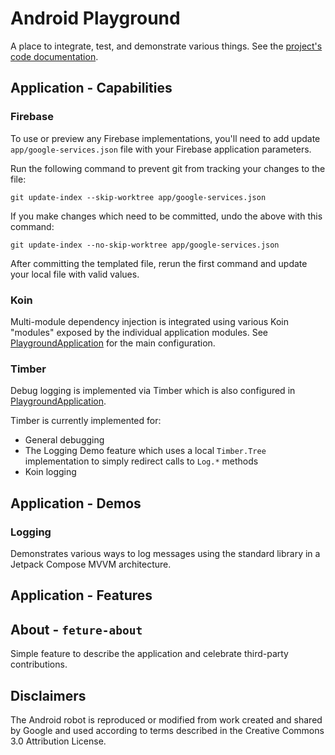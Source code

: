 # Android Playground

A place to integrate, test, and demonstrate various things. See the [project's code documentation](https://jjerrell.github.io/AndroidPlaygroundPages/).

## Application - Capabilities

### Firebase

To use or preview any Firebase implementations, you'll need to add update `app/google-services.json` file with your Firebase application parameters.

Run the following command to prevent git from tracking your changes to the file:

```shell
git update-index --skip-worktree app/google-services.json
```

If you make changes which need to be committed, undo the above with this command:

```shell
git update-index --no-skip-worktree app/google-services.json
```

After committing the templated file, rerun the first command and update your local file with valid values.

### Koin

Multi-module dependency injection is integrated using various Koin "modules" exposed by the individual application modules. See [PlaygroundApplication](app/src/main/java/dev/jjerrell/android/playground/PlaygroundApplication.kt) for the main configuration.

### Timber

Debug logging is implemented via Timber which is also configured in [PlaygroundApplication](app/src/main/java/dev/jjerrell/android/playground/PlaygroundApplication.kt).

Timber is currently implemented for:

- General debugging
- The Logging Demo feature which uses a local `Timber.Tree` implementation to simply redirect calls to `Log.*` methods
- Koin logging

## Application - Demos

### Logging

Demonstrates various ways to log messages using the standard library in a Jetpack Compose MVVM architecture.

## Application - Features

## About - `feture-about`

Simple feature to describe the application and celebrate third-party contributions.

## Disclaimers

The Android robot is reproduced or modified from work created and shared by Google and used according to terms described in the Creative Commons 3.0 Attribution License.
